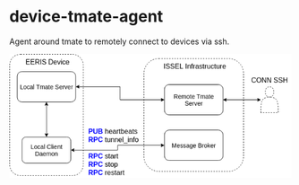 # device-tmate-agent
Agent around tmate to remotely connect to devices via ssh. 

![Architecture](/tmate2.png)
